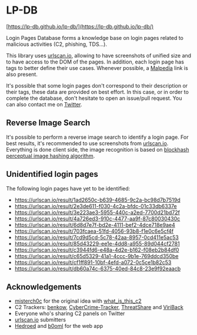 # LP-DB

[https://lp-db.github.io/lp-db/](https://lp-db.github.io/lp-db/)

Login Pages Database forms a knowledge base on login pages related to malicious activities (C2, phishing, TDS...).

This library uses [urlscan.io](https://urlscan.io/), allowing to have screenshots of unified size and to have access to the DOM of the pages. In addition, each login page has tags to better define their use cases. Whenever possible, a [Malpedia](https://malpedia.caad.fkie.fraunhofer.de/) link is also present.

It's possible that some login pages don't correspond to their description or their tags, these data are provided on best effort. In this case, or in order to complete the database, don't hesitate to open an issue/pull request. You can also contact me on [Twitter](https://twitter.com/DrStache_).

## Reverse Image Search

It's possible to perform a reverse image search to identify a login page. For best results, it's recommended to use screenshots from [urlscan.io](https://urlscan.io). Everything is done client side, the image recognition is based on [blockhash perceptual image hashing algorithm](https://github.com/LinusU/blockhash-core).

## Unidentified login pages

The following login pages have yet to be identified:
- https://urlscan.io/result/1ad2650c-b639-4685-9c2a-bc98d7b7519d
- https://urlscan.io/result/2e3de611-f030-4c2a-bfdc-01c33db6337e
- https://urlscan.io/result/3e223ae3-5955-440c-a2ed-7700d21bd72f
- https://urlscan.io/result/4a726ed3-910c-4477-aa9f-87c80030430c
- https://urlscan.io/result/6d8d7e7f-bd2e-4111-bef2-4dce718e9ae4
- https://urlscan.io/result/703fcaea-51fd-4056-93b8-f1e0c6e5cf4f
- https://urlscan.io/result/7cd9d5cd-5c78-42aa-8957-0cd411e5ac53
- https://urlscan.io/result/85d43229-ee1e-4dd8-a955-89d044cf2781
- https://urlscan.io/result/c3944fd6-e48a-4d2e-b162-f08eb2b84df0
- https://urlscan.io/result/c65d5329-41a1-4ccc-9b1e-769ddcd350be
- https://urlscan.io/result/cf1ff891-10bf-4efd-a072-0c5ce1b82c53
- https://urlscan.io/result/db60a74c-6375-40ed-84c8-23e9f92eaacb

## Acknowledgements

- [misterch0c](https://twitter.com/eatmych0c/) for the original idea with [what_is_this_c2](https://github.com/misterch0c/what_is_this_c2)
- C2 Trackers: [benkow](http://benkow.cc/passwords.php), [CyberCrime-Tracker](https://cybercrime-tracker.net), [ThreatShare](https://threatshare.io/malware) and [ViriBack](http://tracker.viriback.com)
- Everyone who's sharing C2 panels on Twitter
- [urlscan.io](https://urlscan.io/) submitters
- [Hedroed](https://github.com/Hedroed) and [b0oml](https://github.com/b0oml) for the web app
